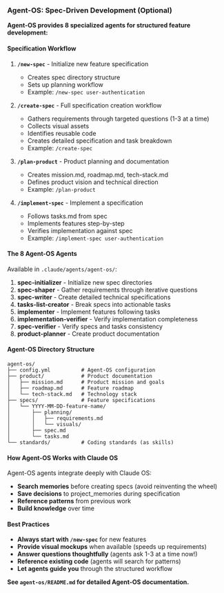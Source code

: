 ### Agent-OS: Spec-Driven Development (Optional)

**Agent-OS provides 8 specialized agents for structured feature development:**

#### Specification Workflow

1. **`/new-spec`** - Initialize new feature specification
   - Creates spec directory structure
   - Sets up planning workflow
   - Example: `/new-spec user-authentication`

2. **`/create-spec`** - Full specification creation workflow
   - Gathers requirements through targeted questions (1-3 at a time)
   - Collects visual assets
   - Identifies reusable code
   - Creates detailed specification and task breakdown
   - Example: `/create-spec`

3. **`/plan-product`** - Product planning and documentation
   - Creates mission.md, roadmap.md, tech-stack.md
   - Defines product vision and technical direction
   - Example: `/plan-product`

4. **`/implement-spec`** - Implement a specification
   - Follows tasks.md from spec
   - Implements features step-by-step
   - Verifies implementation against spec
   - Example: `/implement-spec user-authentication`

#### The 8 Agent-OS Agents

Available in `.claude/agents/agent-os/`:

1. **spec-initializer** - Initialize new spec directories
2. **spec-shaper** - Gather requirements through iterative questions
3. **spec-writer** - Create detailed technical specifications
4. **tasks-list-creator** - Break specs into actionable tasks
5. **implementer** - Implement features following tasks
6. **implementation-verifier** - Verify implementation completeness
7. **spec-verifier** - Verify specs and tasks consistency
8. **product-planner** - Create product documentation

#### Agent-OS Directory Structure

```
agent-os/
├── config.yml          # Agent-OS configuration
├── product/            # Product documentation
│   ├── mission.md      # Product mission and goals
│   ├── roadmap.md      # Feature roadmap
│   └── tech-stack.md   # Technology stack
├── specs/              # Feature specifications
│   └── YYYY-MM-DD-feature-name/
│       ├── planning/
│       │   ├── requirements.md
│       │   └── visuals/
│       ├── spec.md
│       └── tasks.md
└── standards/          # Coding standards (as skills)
```

#### How Agent-OS Works with Claude OS

Agent-OS agents integrate deeply with Claude OS:
- **Search memories** before creating specs (avoid reinventing the wheel)
- **Save decisions** to project_memories during specification
- **Reference patterns** from previous work
- **Build knowledge** over time

#### Best Practices

- **Always start with `/new-spec`** for new features
- **Provide visual mockups** when available (speeds up requirements)
- **Answer questions thoughtfully** (agents ask 1-3 at a time now!)
- **Reference existing code** (agents will search for patterns)
- **Let agents guide you** through the structured workflow

**See `agent-os/README.md` for detailed Agent-OS documentation.**
